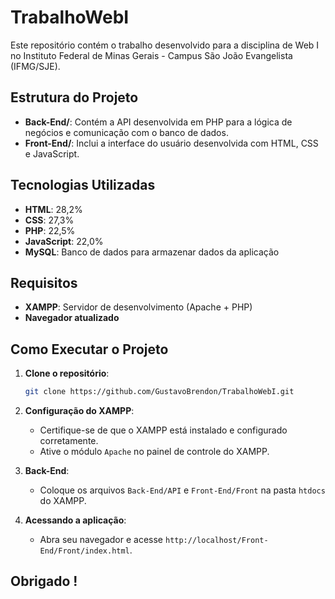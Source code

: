 # TrabalhoWebI

Este repositório contém o trabalho desenvolvido para a disciplina de Web I no Instituto Federal de Minas Gerais - Campus São João Evangelista (IFMG/SJE).

## Estrutura do Projeto

- **Back-End/**: Contém a API desenvolvida em PHP para a lógica de negócios e comunicação com o banco de dados.
- **Front-End/**: Inclui a interface do usuário desenvolvida com HTML, CSS e JavaScript.

## Tecnologias Utilizadas

- **HTML**: 28,2%
- **CSS**: 27,3%
- **PHP**: 22,5%
- **JavaScript**: 22,0%
- **MySQL**: Banco de dados para armazenar dados da aplicação

## Requisitos

- **XAMPP**: Servidor de desenvolvimento (Apache + PHP)
- **Navegador atualizado**

## Como Executar o Projeto

1. **Clone o repositório**:

   ```bash
   git clone https://github.com/GustavoBrendon/TrabalhoWebI.git
   ```

2. **Configuração do XAMPP**:

   - Certifique-se de que o XAMPP está instalado e configurado corretamente.
   - Ative o módulo `Apache` no painel de controle do XAMPP.

3. **Back-End**:

   - Coloque os arquivos `Back-End/API` e `Front-End/Front` na pasta `htdocs` do XAMPP.

4. **Acessando a aplicação**:

   - Abra seu navegador e acesse `http://localhost/Front-End/Front/index.html`.

## Obrigado !

